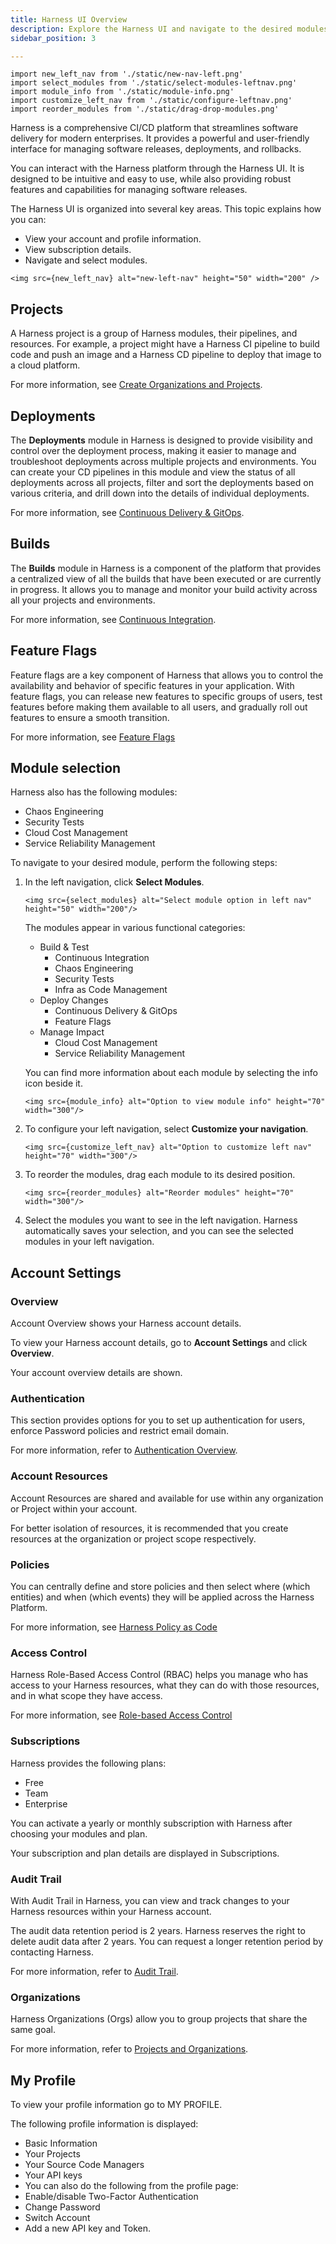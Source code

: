```yaml
---
title: Harness UI Overview
description: Explore the Harness UI and navigate to the desired modules.
sidebar_position: 3

---
```


```mdx-code-block
import new_left_nav from './static/new-nav-left.png'
import select_modules from './static/select-modules-leftnav.png'
import module_info from './static/module-info.png'
import customize_left_nav from './static/configure-leftnav.png'
import reorder_modules from './static/drag-drop-modules.png'

```

Harness is a comprehensive CI/CD platform that streamlines software delivery for modern enterprises. It provides a powerful and user-friendly interface for managing software releases, deployments, and rollbacks.

You can interact with the Harness platform through the Harness UI. It is designed to be intuitive and easy to use, while also providing robust features and capabilities for managing software releases.

The Harness UI is organized into several key areas. This topic explains how you can: 
- View your account and profile information.
- View subscription details.
- Navigate and select modules.

```mdx-code-block
<img src={new_left_nav} alt="new-left-nav" height="50" width="200" />
```




## Projects

A Harness project is a group of Harness modules, their pipelines, and resources. For example, a project might have a Harness CI pipeline to build code and push an image and a Harness CD pipeline to deploy that image to a cloud platform.

For more information, see [Create Organizations and Projects](https://developer.harness.io/docs/platform/organizations-and-projects/create-an-organization).

## Deployments

The **Deployments** module in Harness is designed to provide visibility and control over the deployment process, making it easier to manage and troubleshoot deployments across multiple projects and environments. You can create your CD pipelines in this module and view the status of all deployments across all projects, filter and sort the deployments based on various criteria, and drill down into the details of individual deployments.

For more information, see [Continuous Delivery & GitOps](https://developer.harness.io/docs/continuous-delivery).

## Builds

The **Builds** module in Harness is a component of the platform that provides a centralized view of all the builds that have been executed or are currently in progress. It allows you to manage and monitor your build activity across all your projects and environments.

For more information, see [Continuous Integration](https://developer.harness.io/docs/continuous-integration).


## Feature Flags

Feature flags are a key component of Harness that allows you to control the availability and behavior of specific features in your application. With feature flags, you can release new features to specific groups of users, test features before making them available to all users, and gradually roll out features to ensure a smooth transition.

For more information, see [Feature Flags](https://developer.harness.io/docs/feature-flags)

## Module selection

Harness also has the following modules: 

- Chaos Engineering
- Security Tests
- Cloud Cost Management
- Service Reliability Management

To navigate to your desired module, perform the following steps: 
1. In the left navigation, click **Select Modules**.
   
   ```mdx-code-block
   <img src={select_modules} alt="Select module option in left nav" height="50" width="200"/>

   ```

   The modules appear in various functional categories: 
   - Build & Test
     - Continuous Integration
     - Chaos Engineering
     - Security Tests
     - Infra as Code Management
   - Deploy Changes
     - Continuous Delivery & GitOps
     - Feature Flags
   - Manage Impact
     - Cloud Cost Management
     - Service Reliability Management
  
    You can find more information about each module by selecting the info icon beside it.

    ```mdx-code-block
    <img src={module_info} alt="Option to view module info" height="70" width="300"/>
    ```

2. To configure your left navigation, select **Customize your navigation**.

    ```mdx-code-block
    <img src={customize_left_nav} alt="Option to customize left nav" height="70" width="300"/>
    ```

3. To reorder the modules, drag each module to its desired position. 
   
     ```mdx-code-block
    <img src={reorder_modules} alt="Reorder modules" height="70" width="300"/>
    ```

4. Select the modules you want to see in the left navigation. Harness automatically saves your selection, and you can see the selected modules in your left navigation.
   
## Account Settings

### Overview 

Account Overview shows your Harness account details.

To view your Harness account details, go to **Account Settings** and click **Overview**.

Your account overview details are shown.

### Authentication

This section provides options for you to set up authentication for users, enforce Password policies and restrict email domain.

For more information, refer to [Authentication Overview](../platform/3_Authentication/1-authentication-overview.md).

### Account Resources

Account Resources are shared and available for use within any organization or Project within your account.​

For better isolation of resources, it is recommended that you create resources at the organization or project scope respectively.​

### Policies

You can centrally define and store policies and then select where (which entities) and when (which events) they will be applied across the Harness Platform.

For more information, see [Harness Policy as Code](https://developer.harness.io/docs/category/policy-as-code)

### Access Control

Harness Role-Based Access Control (RBAC) helps you manage who has access to your Harness resources, what they can do with those resources, and in what scope they have access.​

For more information, see [Role-based Access Control](https://developer.harness.io/docs/category/role-based-access-control)

### Subscriptions

Harness provides the following plans:

- Free
- Team
- Enterprise

You can activate a yearly or monthly subscription with Harness after choosing your modules and plan.

Your subscription and plan details are displayed in Subscriptions.

### Audit Trail

With Audit Trail in Harness, you can view and track changes to your Harness resources within your Harness account.​

The audit data retention period is 2 years. Harness reserves the right to delete audit data after 2 years. You can request a longer retention period by contacting Harness.​

For more information, refer to [Audit Trail](https://developer.harness.io/docs/category/audit-trail).

### Organizations

Harness Organizations (Orgs) allow you to group projects that share the same goal.​

For more information, refer to [Projects and Organizations](https://developer.harness.io/docs/platform/organizations-and-projects/projects-and-organizations).

## My Profile

To view your profile information go to MY PROFILE.

The following profile information is displayed:

- Basic Information
- Your Projects
- Your Source Code Managers
- Your API keys
- You can also do the following from the profile page:
- Enable/disable Two-Factor Authentication​
- Change Password
- ​Switch Account​
- Add a new API key and Token.


